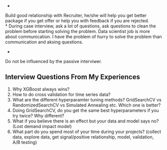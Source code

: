 * 
Build good relationship with Recruiter, he/she will help you get better package if you get offer or help you with feedback if you are rejected.  
*
During case interview, ask a lot of questions, ask questions to clean the problem before starting solving the problem. Data scientist job is more about communication. I have the problem of hurry to solve the problem than communication and aksing questions.

*
Do not be influenced by the passive interviwer.

## Interview Questions From My Experiences

1. Why XGBoost always wins?
2. How to do cross validation for time series data?
3. What are the different hyperparamter tuning methods? GridSearchCV vs RandomizedSearchCV vs Simulated Annealing etc. Which one is better?
4. Doing GridSearchCV, do you get the same best hyperparameters if you try twice? Why different? 
5. What if you believe there is an effect but your data and model says no? (Lost demand impact model)
6. What part do you spend most of your time during your projects? (collect data, explore data, get signal/positive relationship, model, validation, A/B testing)
